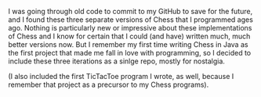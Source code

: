 I was going through old code to commit to my GitHub to save for the future, and I found these three separate versions of Chess that I programmed ages ago.  Nothing is particularly new or impressive about these implementations of Chess and I know for certain that I could (and have) written much, much better versions now.  But I remember my first time writing Chess in Java as the first project that made me fall in love with programming, so I decided to include these three iterations as a sinlge repo, mostly for nostalgia.

(I also included the first TicTacToe program I wrote, as well, because I remember that project as a precursor to my Chess programs).
